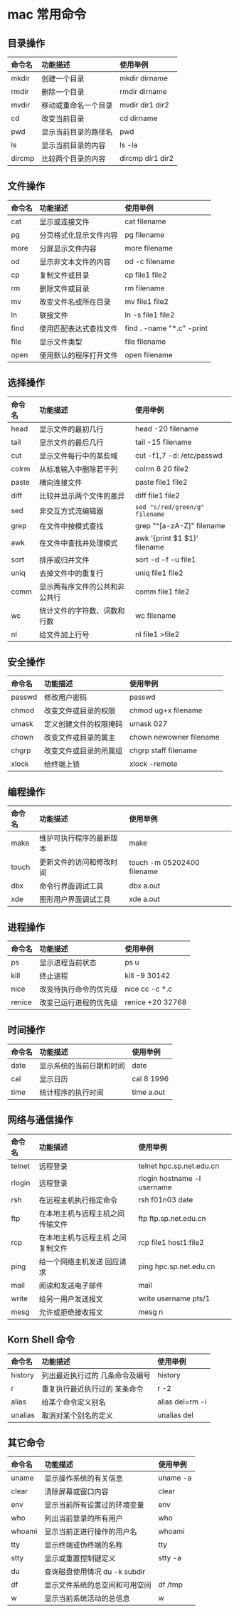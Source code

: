 # mac 常用命令

## 目录操作

|命令名	|功能描述|使用举例|
|:--|:--|:--|
|mkdir|	创建一个目录|	mkdir dirname|
|rmdir	|删除一个目录|	rmdir dirname|
|mvdir	|移动或重命名一个目录|	mvdir dir1 dir2|
|cd	|改变当前目录|	cd dirname|
|pwd|	显示当前目录的路径名|	pwd|
|ls	|显示当前目录的内容	|ls -la|
|dircmp|	比较两个目录的内容|	dircmp dir1 dir2|
## 文件操作
|命令名	|功能描述|	使用举例|
|:--|:--|:--|
|cat	|显示或连接文件|	cat filename|
|pg|	分页格式化显示文件内容|	pg filename|
|more|	分屏显示文件内容|	more filename|
|od|	显示非文本文件的内容|	od -c filename|
|cp|	复制文件或目录	|cp file1 file2|
|rm	|删除文件或目录|	rm filename|
|mv	|改变文件名或所在目录|	mv file1 file2|
|ln	|联接文件	|ln -s file1 file2|
|find	|使用匹配表达式查找文件	|find . -name "*.c" -print|
|file	|显示文件类型	|file filename|
|open	|使用默认的程序打开文件|	open filename|
## 选择操作
|命令名	|功能描述	|使用举例|
|:--|:--|:--|
|head|	显示文件的最初几行|	head -20 filename|
|tail	|显示文件的最后几行|	tail -15 filename|
|cut	|显示文件每行中的某些域|	cut -f1,7 -d: /etc/passwd|
|colrm	|从标准输入中删除若干列	|colrm 8 20 file2|
|paste	|横向连接文件	|paste file1 file2|
|diff	|比较并显示两个文件的差异	|diff file1 file2|
|sed	|非交互方式流编辑器	|`sed "s/red/green/g" filename`|
|grep	|在文件中按模式查找	|grep "^[a-zA-Z]" filename|
|awk	|在文件中查找并处理模式	|awk '{print $1 $1}' filename|
|sort	|排序或归并文件	|sort -d -f -u file1|
|uniq	|去掉文件中的重复行|	uniq file1 file2|
|comm|	显示两有序文件的公共和非公共行|	comm file1 file2|
|wc	|统计文件的字符数、词数和行数|	wc filename|
|nl|	给文件加上行号|	nl file1 >file2|
## 安全操作
|命令名	|功能描述|	使用举例|
|:--|:--|:--|
|passwd	|修改用户密码|	passwd|
|chmod|	改变文件或目录的权限|	chmod ug+x filename|
|umask	|定义创建文件的权限掩码	|umask 027|
|chown|	改变文件或目录的属主	|chown newowner filename|
|chgrp	|改变文件或目录的所属组	|chgrp staff filename|
|xlock|	给终端上锁|	xlock -remote|
## 编程操作
|命令名	|功能描述	|使用举例|
|:--|:--|:--|
|make	|维护可执行程序的最新版本	|make|
|touch|	更新文件的访问和修改时间	|touch -m 05202400 filename|
|dbx|	命令行界面调试工具|	dbx a.out|
|xde|	图形用户界面调试工具	|xde a.out|
## 进程操作

|命令名	|功能描述	|使用举例|
|:--|:--|:--|
|ps|	显示进程当前状态	|ps u|
|kill|	终止进程	|kill -9 30142|
|nice|	改变待执行命令的优先级	|nice cc -c *.c|
|renice|	改变已运行进程的优先级	|renice +20 32768|
## 时间操作
|命令名	|功能描述|	使用举例|
|:--|:--|:--|
|date|	显示系统的当前日期和时间	|date|
|cal|	显示日历|	cal 8 1996|
|time|	统计程序的执行时间|	time a.out|
## 网络与通信操作
|命令名	|功能描述|	使用举例|
|:--|:--|:--|
|telnet|	远程登录|	telnet hpc.sp.net.edu.cn|
|rlogin|	远程登录	|rlogin hostname -l username|
|rsh	|在远程主机执行指定命令	|rsh f01n03 date|
|ftp	|在本地主机与远程主机之间传输文件|	ftp ftp.sp.net.edu.cn|
|rcp	|在本地主机与远程主机 之间复制文件|	rcp file1 host1:file2|
|ping	|给一个网络主机发送 回应请求|	ping hpc.sp.net.edu.cn|
|mail	|阅读和发送电子邮件	|mail|
|write|	给另一用户发送报文|	write username pts/1|
|mesg|	允许或拒绝接收报文	|mesg n|
## Korn Shell 命令
|命令名	|功能描述|	使用举例|
|:--|:--|:--|
|history|	列出最近执行过的 几条命令及编号	|history|
|r	|重复执行最近执行过的 某条命令|	r -2|
|alias|	给某个命令定义别名	|alias del=rm -i|
|unalias|	取消对某个别名的定义|	unalias del|
## 其它命令
|命令名	|功能描述|	使用举例|
|:--|:--|:--|
|uname	|显示操作系统的有关信息	|uname -a|
|clear|	清除屏幕或窗口内容	|clear|
|env|	显示当前所有设置过的环境变量|	env|
|who|	列出当前登录的所有用户	|who|
|whoami|	显示当前正进行操作的用户名|	whoami|
|tty|	显示终端或伪终端的名称	|tty|
|stty|	显示或重置控制键定义|	stty -a|
|du|	查询磁盘使用情况	du -k subdir|
|df	|显示文件系统的总空间和可用空间	|df /tmp|
|w|	显示当前系统活动的总信息	|w|
